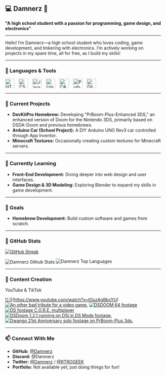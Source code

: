 
## 💻 Damnerz 💾

__"A high school student with a passion for programming, game design, and electronics"__

---

Hello! I’m Damnerz—a high school student who loves coding, game development, and tinkering with electronics. I’m actively working on projects in my spare time, all for free, as I build my skills!

---

### 🚀 Languages & Tools

<p align="left"> <img alt="HTML" width="30px" style="padding-right:10px;" src="https://cdn.jsdelivr.net/gh/devicons/devicon/icons/html5/html5-plain.svg" /> <img alt="CSS" width="30px" style="padding-right:10px;" src="https://cdn.jsdelivr.net/gh/devicons/devicon/icons/css3/css3-plain.svg" /> <img alt="JavaScript" width="30px" style="padding-right:10px;" src="https://cdn.jsdelivr.net/gh/devicons/devicon/icons/javascript/javascript-plain.svg" /> <img alt="Unity" width="30px" style="padding-right:10px;" src="https://cdn.jsdelivr.net/gh/devicons/devicon/icons/unity/unity-original.svg" /> <img alt="C#" width="30px" style="padding-right:10px;" src="https://cdn.jsdelivr.net/gh/devicons/devicon/icons/csharp/csharp-original.svg" /> <img alt="Python" width="30px" style="padding-right:10px;" src="https://cdn.jsdelivr.net/gh/devicons/devicon/icons/python/python-original.svg" /> <img alt="GitHub" width="30px" style="padding-right:10px;" src="https://cdn.jsdelivr.net/gh/devicons/devicon/icons/github/github-original.svg" /> </p>

---

### 🔭 Current Projects

- **DevKitPro Homebrew:** Developing "PrBoom-Plus-Enhanced 3DS," an enhanced version of Doom for the Nintendo 3DS, primarily based on DSDA-Doom and previous homebrews.
- **Arduino Car (School Project):** A DIY Arduino UNO Rev3 car controlled through App Inventor.
- **Minecraft Textures:** Occasionally creating custom textures for Minecraft servers.

---

### 🌱 Currently Learning

- **Front-End Development:** Diving deeper into web design and user interfaces.
- **Game Design & 3D Modeling:** Exploring Blender to expand my skills in game development.

---

### 🎯 Goals

- **Homebrew Development:** Build custom software and games from scratch.

---

### 🧮 GitHub Stats

[![GitHub Streak](http://github-readme-streak-stats.herokuapp.com?user=damnerz&theme=radical&background=0A0A0A&stroke=CDB4DB&ring=CDB4DB&currStreakNum=D3D3D3&sideNums=D3D3D3&dates=CDB4DB)](https://git.io/streak-stats)

<img align="center" src="https://github-readme-stats.vercel.app/api?username=damnerz&include_all_commits=true&count_private=true&show_icons=true&line_height=30&title_color=CDB4DB&icon_color=CDB4DB&text_color=D3D3D3&bg_color=0A0A0A" alt="Damnerz Github Stats"> <img src="https://github-readme-stats.vercel.app/api/top-langs/?username=damnerz&layout=compact&theme=dark&bg_color=0A0A0A" alt="Damnerz Top Languages"/>

---

### 🎥 Content Creation

YouTube & TikTok

<!-- BEGIN YOUTUBE-CARDS -->
[![:]](https://ytcards.demolab.com/?id=tGszAgBbcYU&title=%3A%5D&lang=en&timestamp=1731010896&background_color=%230d1117&title_color=%23ffffff&stats_color=%23dedede&max_title_lines=1&width=250&border_radius=5 ":]")](https://www.youtube.com/watch?v=tGszAgBbcYU)
[![An other bad tribute for a video game.](https://ytcards.demolab.com/?id=LwV5JPZDCwA&title=An+other+bad+tribute+for+a+video+game.&lang=en&timestamp=1730465238&background_color=%230d1117&title_color=%23ffffff&stats_color=%23dedede&max_title_lines=1&width=250&border_radius=5 "An other bad tribute for a video game.")](https://www.youtube.com/watch?v=LwV5JPZDCwA)
[![DSDOOM 64 footage](https://ytcards.demolab.com/?id=9QTL4E7jRtI&title=DSDOOM+64+footage&lang=en&timestamp=1729766334&background_color=%230d1117&title_color=%23ffffff&stats_color=%23dedede&max_title_lines=1&width=250&border_radius=5 "DSDOOM 64 footage")](https://www.youtube.com/watch?v=9QTL4E7jRtI)
[![DS footage C.O.R.E. multiplayer](https://ytcards.demolab.com/?id=w97rhvsxgkE&title=DS+footage+C.O.R.E.+multiplayer&lang=en&timestamp=1728366529&background_color=%230d1117&title_color=%23ffffff&stats_color=%23dedede&max_title_lines=1&width=250&border_radius=5 "DS footage C.O.R.E. multiplayer")](https://www.youtube.com/watch?v=w97rhvsxgkE)
[![DSDoom 1.2.1 running on DSi in DS Mode footage.](https://ytcards.demolab.com/?id=J787jZFGXqs&title=DSDoom+1.2.1+running+on+DSi+in+DS+Mode+footage.&lang=en&timestamp=1727426008&background_color=%230d1117&title_color=%23ffffff&stats_color=%23dedede&max_title_lines=1&width=250&border_radius=5 "DSDoom 1.2.1 running on DSi in DS Mode footage.")](https://www.youtube.com/watch?v=J787jZFGXqs)
[![Dwango 21st Anniversary solo footage on PrBoom-Plus 3ds.](https://ytcards.demolab.com/?id=rQmwB1BG7bk&title=Dwango+21st+Anniversary+solo+footage+on+PrBoom-Plus+3ds.&lang=en&timestamp=1726942676&background_color=%230d1117&title_color=%23ffffff&stats_color=%23dedede&max_title_lines=1&width=250&border_radius=5 "Dwango 21st Anniversary solo footage on PrBoom-Plus 3ds.")](https://www.youtube.com/watch?v=rQmwB1BG7bk)
<!-- END YOUTUBE-CARDS -->

---

### 📫 Connect With Me

- **GitHub:** [@Damnerz](https://github.com/Damnerz)
- **Discord:** @Damnerz
- **Twitter:** [@Damnerz](https://twitter.com/Damnerz) / [@RTROGEEK](https://twitter.com/RTROGEEK)
- **Portfolio:** Not available yet; just doing things for fun!

<!-- BEGIN YOUTUBE-CARDS -->
<!-- END YOUTUBE-CARDS -->


<!--- Damnerz/Damnerz is a ✨ special ✨ repository because its `README.md` (this file) appears on your GitHub profile. You can click the Preview link to take a look at your changes. --->
